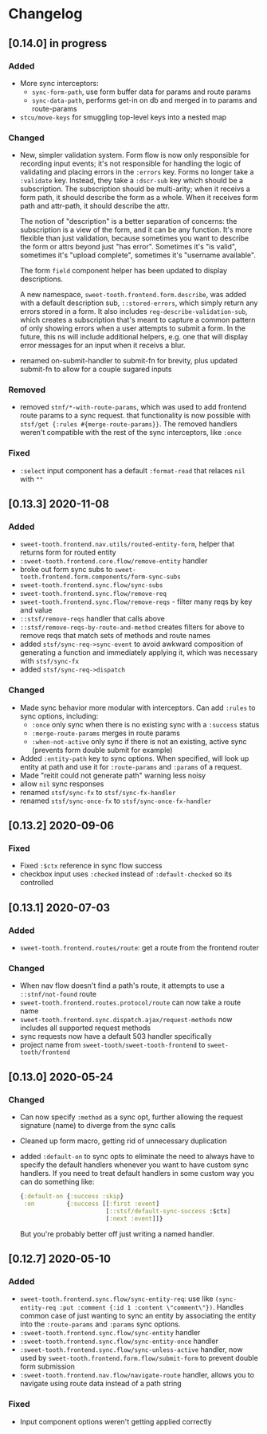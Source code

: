 # Changelog

## [0.14.0] in progress

### Added

- More sync interceptors:
  - `sync-form-path`, use form buffer data for params and route params
  - `sync-data-path`, performs get-in on db and merged in to params and
    route-params
- `stcu/move-keys` for smuggling top-level keys into a nested map

### Changed

- New, simpler validation system. Form flow is now only responsible for
  recording input events; it's not responsible for handling the logic of
  validating and placing errors in the `:errors` key. Forms no longer take a
  `:validate` key. Instead, they take a `:dscr-sub` key which should be a
  subscription. The subscription should be multi-arity; when it receivs a form
  path, it should describe the form as a whole. When it receives form path and
  attr-path, it should describe the attr.
  
  The notion of "description" is a better separation of concerns: the
  subscription is a view of the form, and it can be any function. It's more
  flexible than just validation, because sometimes you want to describe the form
  or attrs beyond just "has error". Sometimes it's "is valid", sometimes it's
  "upload complete", sometimes it's "username available". 
  
  The form `field` component helper has been updated to display descriptions.
  
  A new namespace, `sweet-tooth.frontend.form.describe`, was added with a
  default description sub, `::stored-errors`, which simply return any errors
  stored in a form. It also includes `reg-describe-validation-sub`, which
  creates a subscription that's meant to capture a common pattern of only
  showing errors when a user attempts to submit a form. In the future, this ns
  will include additional helpers, e.g. one that will display error messages for
  an input when it receivs a blur.
- renamed on-submit-handler to submit-fn for brevity, plus updated submit-fn to
  allow for a couple sugared inputs

### Removed

- removed `stnf/*-with-route-params`, which was used to add frontend route
  params to a sync request. that functionality is now possible with `stsf/get
  {:rules #{merge-route-params}}`. The removed handlers weren't compatible with
  the rest of the sync interceptors, like `:once`

### Fixed

- `:select` input component has a default `:format-read` that relaces `nil` with
  `""`



## [0.13.3] 2020-11-08

### Added

- `sweet-tooth.frontend.nav.utils/routed-entity-form`, helper that returns form
  for routed entity
- `:sweet-tooth.frontend.core.flow/remove-entity` handler
- broke out form sync subs to
  `sweet-tooth.frontend.form.components/form-sync-subs`
- `sweet-tooth.frontend.sync.flow/sync-subs`
- `sweet-tooth.frontend.sync.flow/remove-req`
- `sweet-tooth.frontend.sync.flow/remove-reqs` - filter many reqs by key and value
- `::stsf/remove-reqs` handler that calls above
- `::stsf/remove-reqs-by-route-and-method` creates filters for above to remove
  reqs that match sets of methods and route names
- added `stsf/sync-req->sync-event` to avoid awkward composition of generating a
  function and immediately applying it, which was necessary with `stsf/sync-fx`
- added `stsf/sync-req->dispatch`

### Changed

- Made sync behavior more modular with interceptors. Can add `:rules` to sync
  options, including:
  - `:once` only sync when there is no existing sync with a `:success` status
  - `:merge-route-params` merges in route params
  - `:when-not-active` only sync if there is not an existing, active sync
    (prevents form double submit for example)
- Added `:entity-path` key to sync options. When specified, will look up entity
  at path and use it for `:route-params` and `:params` of a request.
- Made "reitit could not generate path" warning less noisy
- allow `nil` sync responses
- renamed `stsf/sync-fx` to `stsf/sync-fx-handler`
- renamed `stsf/sync-once-fx` to `stsf/sync-once-fx-handler`

## [0.13.2] 2020-09-06

### Fixed

- Fixed `:$ctx` reference in sync flow success
- checkbox input uses `:checked` instead of `:default-checked` so its controlled


## [0.13.1] 2020-07-03

### Added

- `sweet-tooth.frontend.routes/route`: get a route from the frontend
  router

### Changed

- When nav flow doesn't find a path's route, it attempts to use a
  `::stnf/not-found` route
- `sweet-tooth.frontend.routes.protocol/route` can now take a route name
- `sweet-tooth.frontend.sync.dispatch.ajax/request-methods` now
  includes all supported request methods
- sync requests now have a default 503 handler specifically
- project name from `sweet-tooth/sweet-tooth-frontend` to `sweet-tooth/frontend`

## [0.13.0] 2020-05-24

### Changed

- Can now specify `:method` as a sync opt, further allowing the
  request signature (name) to diverge from the sync calls
- Cleaned up form macro, getting rid of unnecessary duplication
- added `:default-on` to sync opts to eliminate the need to always
  have to specify the default handlers whenever you want to have
  custom sync handlers. If you need to treat default handlers in some
  custom way you can do something like:

  ```clojure
  {:default-on {:success :skip}
   :on         {:success [[:first :event]
                          [::stsf/default-sync-success :$ctx]
                          [:next :event]]}
  ```
  
  But you're probably better off just writing a named handler.

## [0.12.7] 2020-05-10

### Added

- `sweet-tooth.frontend.sync.flow/sync-entity-req`: use like
  `(sync-entity-req :put :comment {:id 1 :content
  \"comment\"})`. Handles common case of just wanting to sync an
  entity by associating the entity into the `:route-params` and
  `:params` sync options. 
- `:sweet-tooth.frontend.sync.flow/sync-entity` handler
- `:sweet-tooth.frontend.sync.flow/sync-entity-once` handler
- `:sweet-tooth.frontend.sync.flow/sync-unless-active` handler, now
  used by `sweet-tooth.frontend.form.flow/submit-form` to prevent
  double form submission
- `:sweet-tooth.frontend.nav.flow/navigate-route` handler, allows you
  to navigate using route data instead of a path string

### Fixed

- Input component options weren't getting applied correctly
